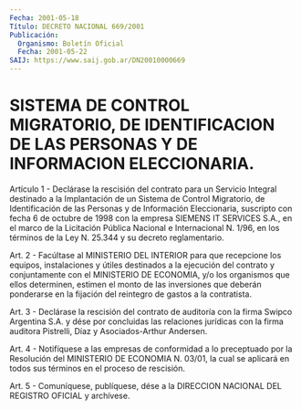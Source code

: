```yaml
---
Fecha: 2001-05-18
Título: DECRETO NACIONAL 669/2001
Publicación:
  Organismo: Boletín Oficial
  Fecha: 2001-05-22
SAIJ: https://www.saij.gob.ar/DN20010000669
---
```

# SISTEMA DE CONTROL MIGRATORIO, DE IDENTIFICACION DE LAS PERSONAS Y DE INFORMACION ELECCIONARIA.

<a id="1"></a>
Artículo 1 -  Declárase la rescisión del contrato para un Servicio Integral destinado  a  la  Implantación  de  un Sistema de Control Migratorio,  de  Identificación de las Personas y  de  Información Eleccionaria, suscripto  con  fecha  6  de  octubre de 1998 con la empresa  SIEMENS IT SERVICES S.A., en el marco  de  la  Licitación Pública Nacional e Internacional N. 1/96, en los términos de la Ley N. 25.344 y su decreto reglamentario.

<a id="2"></a>
Art. 2 - Facúltase  al MINISTERIO DEL INTERIOR para que recepcione los equipos, instalaciones  y útiles destinados a la ejecución del contrato y conjuntamente con  el  MINISTERIO  DE ECONOMIA, y/o los organismos  que  ellos  determinen,  estimen  el  monto    de  las inversiones que deberán ponderarse en la fijación del reintegro  de gastos a la contratista.

<a id="3"></a>
Art.  3  -  Declárase la rescisión del contrato de auditoría con la firma Swipco  Argentina  S.A.  y dése por concluidas las relaciones jurídicas con la firma auditora Pistrelli, Díaz y Asociados-Arthur Andersen.

<a id="4"></a>
Art. 4 - Notifíquese a las empresas de conformidad a lo preceptuado por la Resolución del  MINISTERIO DE ECONOMIA N. 03/01, la  cual  se  aplicará  en  todos  sus  términos en el  proceso  de rescisión.

<a id="5"></a>
Art. 5 - Comuníquese, publíquese, dése a  la DIRECCION NACIONAL DEL REGISTRO  OFICIAL  y  archívese.